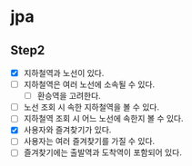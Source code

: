 # jpa

## Step2

- [x] 지하철역과 노선이 있다.
- [ ] 지하철역은 여러 노선에 소속될 수 있다.
  - [ ] 환승역을 고려한다.
- [ ] 노선 조회 시 속한 지하철역을 볼 수 있다.
- [ ] 지하철역 조회 시 어느 노선에 속한지 볼 수 있다.
- [x] 사용자와 즐겨찾기가 있다.
- [ ] 사용자는 여러 즐겨찾기를 가질 수 있다.
- [ ] 즐겨찾기에는 출발역과 도착역이 포함되어 있다.
